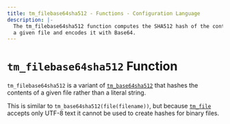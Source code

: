 ```yaml
---
title: tm_filebase64sha512 - Functions - Configuration Language
description: |-
  The tm_filebase64sha512 function computes the SHA512 hash of the contents of
  a given file and encodes it with Base64.
---
```


# `tm_filebase64sha512` Function

`tm_filebase64sha512` is a variant of [`tm_base64sha512`](./tm_base64sha512.md)
that hashes the contents of a given file rather than a literal string.

This is similar to `tm_base64sha512(file(filename))`, but
because [`tm_file`](./tm_file.md) accepts only UTF-8 text it cannot be used to
create hashes for binary files.
